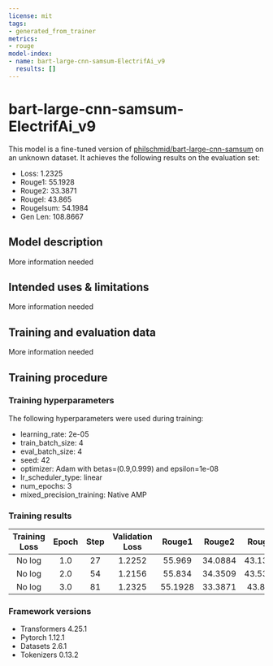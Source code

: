 ```yaml
---
license: mit
tags:
- generated_from_trainer
metrics:
- rouge
model-index:
- name: bart-large-cnn-samsum-ElectrifAi_v9
  results: []
---
```


<!-- This model card has been generated automatically according to the information the Trainer had access to. You
should probably proofread and complete it, then remove this comment. -->

# bart-large-cnn-samsum-ElectrifAi_v9

This model is a fine-tuned version of [philschmid/bart-large-cnn-samsum](https://huggingface.co/philschmid/bart-large-cnn-samsum) on an unknown dataset.
It achieves the following results on the evaluation set:
- Loss: 1.2325
- Rouge1: 55.1928
- Rouge2: 33.3871
- Rougel: 43.865
- Rougelsum: 54.1984
- Gen Len: 108.8667

## Model description

More information needed

## Intended uses & limitations

More information needed

## Training and evaluation data

More information needed

## Training procedure

### Training hyperparameters

The following hyperparameters were used during training:
- learning_rate: 2e-05
- train_batch_size: 4
- eval_batch_size: 4
- seed: 42
- optimizer: Adam with betas=(0.9,0.999) and epsilon=1e-08
- lr_scheduler_type: linear
- num_epochs: 3
- mixed_precision_training: Native AMP

### Training results

| Training Loss | Epoch | Step | Validation Loss | Rouge1  | Rouge2  | Rougel  | Rougelsum | Gen Len  |
|:-------------:|:-----:|:----:|:---------------:|:-------:|:-------:|:-------:|:---------:|:--------:|
| No log        | 1.0   | 27   | 1.2252          | 55.969  | 34.0884 | 43.1389 | 54.7972   | 108.0    |
| No log        | 2.0   | 54   | 1.2156          | 55.834  | 34.3509 | 43.5382 | 54.4829   | 102.8    |
| No log        | 3.0   | 81   | 1.2325          | 55.1928 | 33.3871 | 43.865  | 54.1984   | 108.8667 |


### Framework versions

- Transformers 4.25.1
- Pytorch 1.12.1
- Datasets 2.6.1
- Tokenizers 0.13.2

